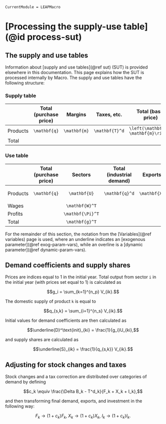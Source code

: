```@meta
CurrentModule = LEAPMacro
```

# [Processing the supply-use table](@id process-sut)

## The supply and use tables

Information about [supply and use tables](@ref sut) (SUT) is provided elsewhere in this documentation. This page explains how the SUT is processed internally by Macro. The supply and use tables have the following structure:

### Supply table

|          | Total (purchase price) |    Margins     |   Taxes, etc.    |          Total (basic price)           |     Sectors      | Total (domestic production) |    Imports     |
|:---------|:----------------------:|:--------------:|:----------------:|:--------------------------------------:|:----------------:|:---------------------------:|:--------------:|
| Products |     ``\mathbf{q}``     | ``\mathbf{m}`` | ``\mathbf{T}^d`` | ``\left(\mathbf{q}-\mathbf{m}\right)`` | ``\mathbf{V}^T`` |      ``\mathbf{q}^s``       | ``\mathbf{M}`` |
| Total    |                        |                |                  |                                        | ``\mathbf{g}^T`` |                             |                |


### Use table

|          | Total (purchase price) |      Sectors       | Total (industrial demand) |    Exports     |          Final domestic demand           |  Inventory changes   |
|:---------|:----------------------:|:------------------:|:-------------------------:|:--------------:|:----------------------------------------:|:--------------------:|
| Products |     ``\mathbf{q}``     |   ``\mathbf{U}``   |     ``\mathbf{q}^d``      | ``\mathbf{X}`` | ``\left(\mathbf{F} + \mathbf{I}\right)`` | ``\Delta\mathbf{B}`` |
| Wages    |                        |  ``\mathbf{W}^T``  |                           |                |                                          |                      |
| Profits  |                        | ``\mathbf{\Pi}^T`` |                           |                |                                          |                      |
| Total    |                        |  ``\mathbf{g}^T``  |                           |                |                                          |                      |

For the remainder of this section, the notation from the [Variables](@ref variables) page is used, where an underline indicates an [exogenous parameter](@ref exog-param-vars), while an overline is a [dynamic parameter](@ref dynamic-param-vars).

## Demand coefficients and supply shares
Prices are indices equal to 1 in the initial year. Total output from sector ``i`` in the initial year (with prices set equal to 1) is calculated as
```math
g_i = \sum_{k=1}^{n_p} V_{ik}.
```
The domestic supply of product ``k`` is equal to
```math
q_{s,k} = \sum_{i=1}^{n_s} V_{ik}.
```
Initial values for demand coefficients are then calculated as
```math
\underline{D}^\text{init}_{ki} = \frac{1}{g_i}U_{ki},
```
and supply shares are calculated as
```math
\underline{S}_{ik} = \frac{1}{q_{s,k}} V_{ik}.
```

## Adjusting for stock changes and taxes
Stock changes and a tax correction are distributed over categories of demand by defining
```math
c_k \equiv \frac{\Delta B_k - T^d_k}{F_k + X_k + I_k},
```
and then transforming final demand, exports, and investment in the following way:
```math
F_k \rightarrow (1 + c_k)F_k,\; X_k \rightarrow (1 + c_k)X_k,\; I_k \rightarrow (1 + c_k)I_k.
```